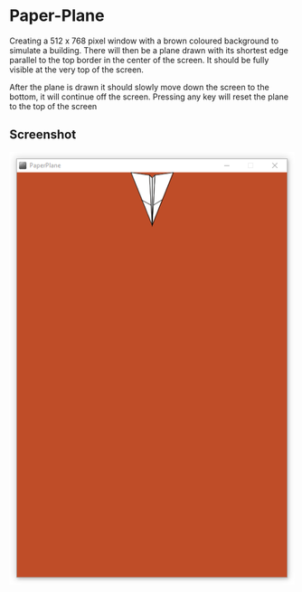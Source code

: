 # Paper-Plane

Creating a 512 x 768 pixel window with a brown coloured background to simulate a building. There will then be a plane drawn with its shortest edge parallel to the top border in the center of the screen. It should be fully visible at the very top of the screen.

After the plane is drawn it should slowly move down the screen to the bottom, it will continue off the screen. Pressing any key will reset the plane to the top of the screen

Screenshot
----
![screenshot](planePic.png)
